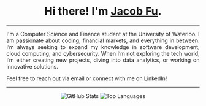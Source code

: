 <h1 align="center">Hi there! I'm <a href="https://fujacob.vercel.app/">Jacob Fu</a>.</h1>

---

<div align="justify">

I'm a Computer Science and Finance student at the University of Waterloo. I am passionate about coding, financial markets, and everything in between. I’m always seeking to expand my knowledge in software development, cloud computing, and cybersecurity. When I’m not exploring the tech world, I’m either creating new projects, diving into data analytics, or working on innovative solutions. 

Feel free to reach out via email or connect with me on LinkedIn!

</div>

<div align="center">



---

![GitHub Stats](https://github-readme-stats.vercel.app/api?username=fujacob&count_private=true&show_icons=true&theme=rose_pine&icon_color=6a5acd&hide_border=true&line_height=28&custom_title=Contribution%20Statistics&count_private=true)
![Top Languages](https://github-readme-stats.vercel.app/api/top-langs?username=fujacob&theme=rose_pine&hide_border=true&layout=compact&langs_count=10&card_width=333)

</div>
